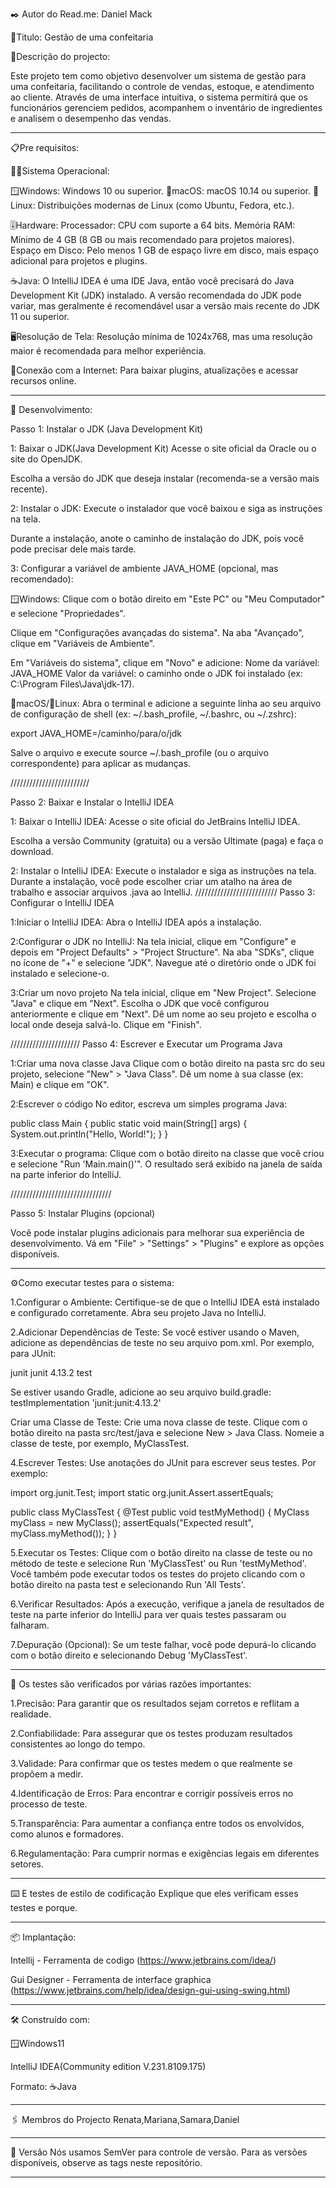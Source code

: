 ✒️ Autor do Read.me: Daniel Mack

📔Titulo: Gestão de uma confeitaria

📝Descrição do projecto:

Este projeto tem como objetivo desenvolver um sistema de gestão para uma confeitaria, facilitando o controle de vendas, estoque, e atendimento ao cliente. Através de uma interface intuitiva, o sistema permitirá que os funcionários gerenciem pedidos, acompanhem o inventário de ingredientes e analisem o desempenho das vendas.
_________________________________________
📋Pre requisitos:

👨‍💻Sistema Operacional:

🪟Windows: Windows 10 ou superior.
🍎macOS: macOS 10.14 ou superior.
🐧Linux: Distribuições modernas de Linux (como Ubuntu, Fedora, etc.).

🎚️Hardware:
Processador: CPU com suporte a 64 bits.
Memória RAM: Mínimo de 4 GB (8 GB ou mais recomendado para projetos maiores).
Espaço em Disco: Pelo menos 1 GB de espaço livre em disco, mais espaço adicional para projetos e plugins.

☕Java:
O IntelliJ IDEA é uma IDE Java, então você precisará do Java Development Kit (JDK) instalado. A versão recomendada do JDK pode variar, mas geralmente é recomendável usar a versão mais recente do JDK 11 ou superior.

🖥️Resolução de Tela:
Resolução mínima de 1024x768, mas uma resolução maior é recomendada para melhor experiência.

🛜Conexão com a Internet:
Para baixar plugins, atualizações e acessar recursos online.
__________________________________________
🔧 Desenvolvimento:

Passo 1: Instalar o JDK (Java Development Kit)

1: Baixar o JDK(Java Development Kit)
Acesse o site oficial da Oracle ou o site do OpenJDK.

Escolha a versão do JDK que deseja instalar (recomenda-se a versão mais recente).

2: Instalar o JDK:
Execute o instalador que você baixou e siga as instruções na tela.

Durante a instalação, anote o caminho de instalação do JDK, pois você pode precisar dele mais tarde.

3: Configurar a variável de ambiente JAVA_HOME (opcional, mas recomendado):

🪟Windows:
Clique com o botão direito em "Este PC" ou "Meu Computador" e selecione "Propriedades".

Clique em "Configurações avançadas do sistema".
Na aba "Avançado", clique em "Variáveis de Ambiente".

Em "Variáveis do sistema", clique em "Novo" e adicione:
Nome da variável: JAVA_HOME
Valor da variável: o caminho onde o JDK foi instalado (ex: C:\Program Files\Java\jdk-17).

🍎macOS/🐧Linux:
Abra o terminal e adicione a seguinte linha ao seu arquivo de configuração de shell (ex: ~/.bash_profile, ~/.bashrc, ou ~/.zshrc):

export JAVA_HOME=/caminho/para/o/jdk

Salve o arquivo e execute source ~/.bash_profile (ou o arquivo correspondente) para aplicar as mudanças.

/////////////////////////

Passo 2: Baixar e Instalar o IntelliJ IDEA

1: Baixar o IntelliJ IDEA:
Acesse o site oficial do JetBrains IntelliJ IDEA.

Escolha a versão Community (gratuita) ou a versão Ultimate (paga) e faça o download.



2: Instalar o IntelliJ IDEA:
Execute o instalador e siga as instruções na tela.
Durante a instalação, você pode escolher criar um atalho na área de trabalho e associar arquivos .java ao IntelliJ.
//////////////////////////
Passo 3: Configurar o IntelliJ IDEA

1:Iniciar o IntelliJ IDEA:
Abra o IntelliJ IDEA após a instalação.

2:Configurar o JDK no IntelliJ:
Na tela inicial, clique em "Configure" e depois em "Project Defaults" > "Project Structure".
Na aba "SDKs", clique no ícone de "+" e selecione "JDK".
Navegue até o diretório onde o JDK foi instalado e selecione-o.

3:Criar um novo projeto
Na tela inicial, clique em "New Project".
Selecione "Java" e clique em "Next".
Escolha o JDK que você configurou anteriormente e clique em "Next".
Dê um nome ao seu projeto e escolha o local onde deseja salvá-lo. Clique em "Finish".


//////////////////////
Passo 4: Escrever e Executar um Programa Java

1:Criar uma nova classe Java
Clique com o botão direito na pasta src do seu projeto, selecione "New" > "Java Class".
Dê um nome à sua classe (ex: Main) e clique em "OK".

2:Escrever o código
No editor, escreva um simples programa Java: 

public class Main {
    public static void main(String[] args) {
        System.out.println("Hello, World!");
    }
}

3:Executar o programa:
Clique com o botão direito na classe que você criou e selecione "Run 'Main.main()'".
O resultado será exibido na janela de saída na parte inferior do IntelliJ.

////////////////////////////////

Passo 5: Instalar Plugins (opcional)

Você pode instalar plugins adicionais para melhorar sua experiência de desenvolvimento. Vá em "File" > "Settings" > "Plugins" e explore as opções disponíveis.

_________________________________________
⚙️Como executar testes para o sistema:

1.Configurar o Ambiente:
Certifique-se de que o IntelliJ IDEA está instalado e configurado corretamente.
Abra seu projeto Java no IntelliJ.



2.Adicionar Dependências de Teste:
Se você estiver usando o Maven, adicione as dependências de teste no seu arquivo pom.xml. Por exemplo, para JUnit:

<dependency>
    <groupId>junit</groupId>
    <artifactId>junit</artifactId>
    <version>4.13.2</version>
    <scope>test</scope>
</dependency>

Se estiver usando Gradle, adicione ao seu arquivo build.gradle:
testImplementation 'junit:junit:4.13.2'

Criar uma Classe de Teste:
Crie uma nova classe de teste. Clique com o botão direito na pasta src/test/java e selecione New > Java Class.
Nomeie a classe de teste, por exemplo, MyClassTest.



4.Escrever Testes:
Use anotações do JUnit para escrever seus testes. Por exemplo: 

import org.junit.Test;
import static org.junit.Assert.assertEquals;

public class MyClassTest {
    @Test
    public void testMyMethod() {
        MyClass myClass = new MyClass();
        assertEquals("Expected result", myClass.myMethod());
    }
}



5.Executar os Testes:
Clique com o botão direito na classe de teste ou no método de teste e selecione Run 'MyClassTest' ou Run 'testMyMethod'.
Você também pode executar todos os testes do projeto clicando com o botão direito na pasta test e selecionando Run 'All Tests'.


6.Verificar Resultados:
Após a execução, verifique a janela de resultados de teste na parte inferior do IntelliJ para ver quais testes passaram ou falharam.


7.Depuração (Opcional):
Se um teste falhar, você pode depurá-lo clicando com o botão direito e selecionando Debug 'MyClassTest'.

_________________________________________

🔩 Os testes são verificados por várias razões importantes:

1.Precisão: Para garantir que os resultados sejam corretos e reflitam a realidade.

2.Confiabilidade: Para assegurar que os testes produzam resultados consistentes ao longo do tempo.

3.Validade: Para confirmar que os testes medem o que realmente se propõem a medir.

4.Identificação de Erros: Para encontrar e corrigir possíveis erros no processo de teste.

5.Transparência: Para aumentar a confiança entre todos os envolvidos, como alunos e formadores.

6.Regulamentação: Para cumprir normas e exigências legais em diferentes setores.

__________________________________________

⌨️ E testes de estilo de codificação
Explique que eles verificam esses testes e porque.

__________________________________________

📦 Implantação:

Intellij - Ferramenta de codigo (https://www.jetbrains.com/idea/)

Gui Designer - Ferramenta de interface graphica
(https://www.jetbrains.com/help/idea/design-gui-using-swing.html)

__________________________________________

🛠️ Construído com:

🪟Windows11

IntelliJ IDEA(Community edition V.231.8109.175)

Formato: ☕Java
__________________________________________

🖇️ Membros do Projecto
Renata,Mariana,Samara,Daniel
__________________________________________

📌 Versão
Nós usamos SemVer para controle de versão. Para as versões disponíveis, observe as tags neste repositório.
__________________________________________

